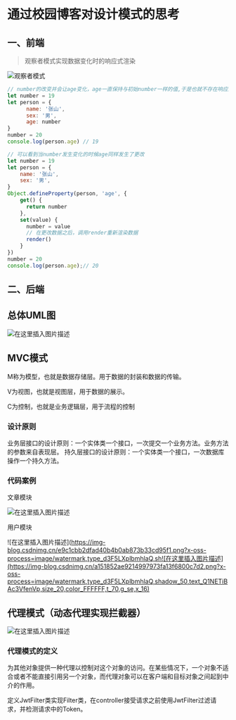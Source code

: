 # 通过校园博客对设计模式的思考

## 一、前端

> 观察者模式实现数据变化时的响应式渲染

![观察者模式](https://gitee.com/bloom_lmh/picgo/raw/master/images/%E8%A7%82%E5%AF%9F%E8%80%85%E6%A8%A1%E5%BC%8F.jpg)

```javascript
// number的改变并会让age变化，age一直保持与初始number一样的值,于是也就不存在响应式这一说了
let number = 19
let person = {
      name: '张山',
      sex: '男',
      age: number
}
number = 20
console.log(person.age) // 19
```

```javascript
// 可以看到当number发生变化的时候age同样发生了更改
let number = 19
let person = {
    name: '张山',
    sex: '男',
}
Object.defineProperty(person, 'age', {
    get() {
      return number
    },
    set(value) {
      number = value
      // 在更改数据之后，调用render重新渲染数据
      render()
    }
})
number = 20
console.log(person.age);// 20
```

## 二、后端

## 总体UML图

![在这里插入图片描述](https://img-blog.csdnimg.cn/e96d4757b6c44b92a5364857924ebd76.png?x-oss-process=image/watermark,type_d3F5LXplbmhlaQ,shadow_50,text_Q1NETiBAc3VfenVp,size_20,color_FFFFFF,t_70,g_se,x_16#pic_center)

## MVC模式

 M称为模型，也就是数据存储层。用于数据的封装和数据的传输。

 V为视图，也就是视图层，用于数据的展示。

C为控制，也就是业务逻辑层，用于流程的控制

### 设计原则

业务层接口的设计原则：一个实体类一个接口，一次提交一个业务方法。业务方法的参数来自表现层。 持久层接口的设计原则：一个实体类一个接口，一次数据库操作一个持久方法。

### 代码案例

文章模块

![在这里插入图片描述](https://img-blog.csdnimg.cn/e9c1cbb2dfad40b4b0ab873b33cd95f1.png?x-oss-process=image/watermark,type_d3F5LXplbmhlaQ,shadow_50,text_Q1NETiBAc3VfenVp,size_20,color_FFFFFF,t_70,g_se,x_16)

用户模块

![在这里插入图片描述](https://img-blog.csdnimg.cn/e9c1cbb2dfad40b4b0ab873b33cd95f1.png?x-oss-process=image/watermark,type_d3F5LXplbmhlaQ,sh![在这里插入图片描述](https://img-blog.csdnimg.cn/a151852ae9214997973fa13f6800c7d2.png?x-oss-process=image/watermark,type_d3F5LXplbmhlaQ,shadow_50,text_Q1NETiBAc3VfenVp,size_20,color_FFFFFF,t_70,g_se,x_16)



## 代理模式（动态代理实现拦截器）

![在这里插入图片描述](https://img-blog.csdnimg.cn/9c74dc00f50e4dc2bc23583a40d3855f.png?x-oss-process=image/watermark,type_d3F5LXplbmhlaQ,shadow_50,text_Q1NETiBAc3VfenVp,size_20,color_FFFFFF,t_70,g_se,x_16)

### 代理模式的定义

为其他对象提供一种代理以控制对这个对象的访问。在某些情况下，一个对象不适合或者不能直接引用另一个对象，而代理对象可以在客户端和目标对象之间起到中介的作用。

定义JwtFilter类实现Filter类，在controller接受请求之前使用JwtFilter过滤请求，并检测请求中的Token。